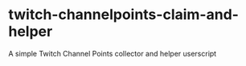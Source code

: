 # twitch-channelpoints-claim-and-helper
A simple Twitch Channel Points collector and helper userscript
